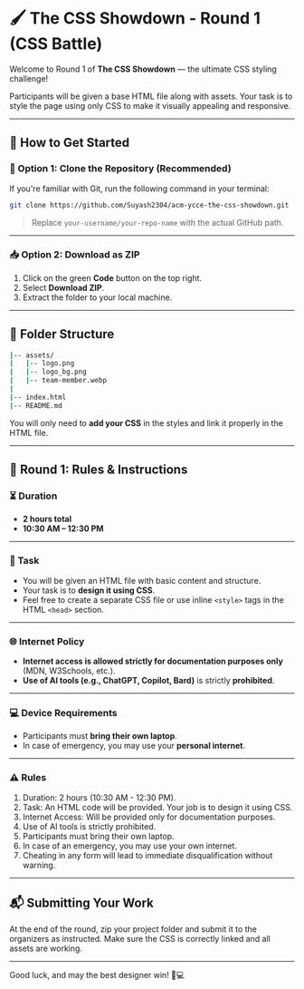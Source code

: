 # 🖌️ The CSS Showdown - Round 1 (CSS Battle)

Welcome to Round 1 of **The CSS Showdown** — the ultimate CSS styling challenge!

Participants will be given a base HTML file along with assets. Your task is to style the page using only CSS to make it visually appealing and responsive.

---

## 📁 How to Get Started

### 🔄 Option 1: Clone the Repository (Recommended)

If you're familiar with Git, run the following command in your terminal:

```bash
git clone https://github.com/Suyash2304/acm-ycce-the-css-showdown.git
```

> Replace `your-username/your-repo-name` with the actual GitHub path.

---

### 📥 Option 2: Download as ZIP

1. Click on the green **Code** button on the top right.
2. Select **Download ZIP**.
3. Extract the folder to your local machine.

---

## 📂 Folder Structure

```bash
|-- assets/
|   |-- logo.png
|   |-- logo_bg.png
|   |-- team-member.webp
|
|-- index.html
|-- README.md
```

You will only need to **add your CSS** in the styles and link it properly in the HTML file.

---

## 🧾 Round 1: Rules & Instructions

### ⏳ Duration

- **2 hours total**  
- **10:30 AM – 12:30 PM**

---

### 📝 Task

- You will be given an HTML file with basic content and structure.
- Your task is to **design it using CSS**.
- Feel free to create a separate CSS file or use inline `<style>` tags in the HTML `<head>` section.

---

### 🌐 Internet Policy

- **Internet access is allowed strictly for documentation purposes only** (MDN, W3Schools, etc.).
- **Use of AI tools (e.g., ChatGPT, Copilot, Bard)** is strictly **prohibited**.

---

### 💻 Device Requirements

- Participants must **bring their own laptop**.
- In case of emergency, you may use your **personal internet**.

---

### ⚠️ Rules

1. Duration: 2 hours (10:30 AM - 12:30 PM).
2. Task: An HTML code will be provided. Your job is to design it using CSS.
3. Internet Access: Will be provided only for documentation purposes.
4. Use of AI tools is strictly prohibited.
5. Participants must bring their own laptop.
6. In case of an emergency, you may use your own internet.
7. Cheating in any form will lead to immediate disqualification without warning.

---

## 📬 Submitting Your Work

At the end of the round, zip your project folder and submit it to the organizers as instructed. Make sure the CSS is correctly linked and all assets are working.

---

Good luck, and may the best designer win! 🎨💻
